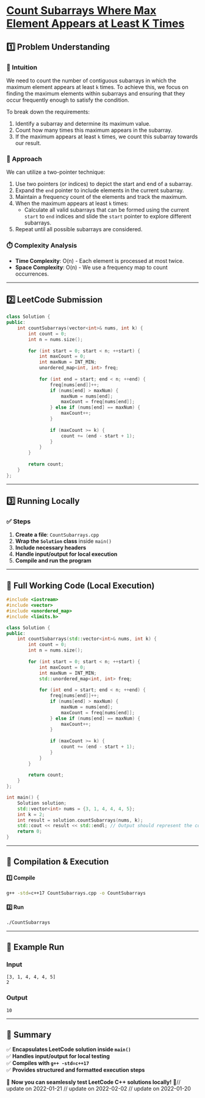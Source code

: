 # **[Count Subarrays Where Max Element Appears at Least K Times](https://leetcode.com/problems/count-subarrays-where-max-element-appears-at-least-k-times/description/)**  

## **1️⃣ Problem Understanding**  
### **📌 Intuition**  
We need to count the number of contiguous subarrays in which the maximum element appears at least `k` times. To achieve this, we focus on finding the maximum elements within subarrays and ensuring that they occur frequently enough to satisfy the condition.

To break down the requirements:
1. Identify a subarray and determine its maximum value.
2. Count how many times this maximum appears in the subarray.
3. If the maximum appears at least `k` times, we count this subarray towards our result.

### **🚀 Approach**  
We can utilize a two-pointer technique:
1. Use two pointers (or indices) to depict the start and end of a subarray.
2. Expand the `end` pointer to include elements in the current subarray.
3. Maintain a frequency count of the elements and track the maximum.
4. When the maximum appears at least `k` times:
   - Calculate all valid subarrays that can be formed using the current `start` to `end` indices and slide the `start` pointer to explore different subarrays.
5. Repeat until all possible subarrays are considered.

### **⏱️ Complexity Analysis**  
- **Time Complexity**: O(n) - Each element is processed at most twice.
- **Space Complexity**: O(n) - We use a frequency map to count occurrences.

---  

## **2️⃣ LeetCode Submission**  
```cpp
class Solution {
public:
    int countSubarrays(vector<int>& nums, int k) {
        int count = 0;
        int n = nums.size();
        
        for (int start = 0; start < n; ++start) {
            int maxCount = 0;
            int maxNum = INT_MIN;
            unordered_map<int, int> freq;
            
            for (int end = start; end < n; ++end) {
                freq[nums[end]]++;
                if (nums[end] > maxNum) {
                    maxNum = nums[end];
                    maxCount = freq[nums[end]];
                } else if (nums[end] == maxNum) {
                    maxCount++;
                }
                
                if (maxCount >= k) {
                    count += (end - start + 1);
                }
            }
        }
        
        return count;
    }
};
```  

---  

## **3️⃣ Running Locally**  
### **✅ Steps**  
1. **Create a file**: `CountSubarrays.cpp`  
2. **Wrap the `Solution` class** inside `main()`  
3. **Include necessary headers**  
4. **Handle input/output for local execution**  
5. **Compile and run the program**  

---  

## **📝 Full Working Code (Local Execution)**  
```cpp
#include <iostream>
#include <vector>
#include <unordered_map>
#include <limits.h>

class Solution {
public:
    int countSubarrays(std::vector<int>& nums, int k) {
        int count = 0;
        int n = nums.size();
        
        for (int start = 0; start < n; ++start) {
            int maxCount = 0;
            int maxNum = INT_MIN;
            std::unordered_map<int, int> freq;
            
            for (int end = start; end < n; ++end) {
                freq[nums[end]]++;
                if (nums[end] > maxNum) {
                    maxNum = nums[end];
                    maxCount = freq[nums[end]];
                } else if (nums[end] == maxNum) {
                    maxCount++;
                }
                
                if (maxCount >= k) {
                    count += (end - start + 1);
                }
            }
        }
        
        return count;
    }
};

int main() {
    Solution solution;
    std::vector<int> nums = {3, 1, 4, 4, 4, 5};
    int k = 2;
    int result = solution.countSubarrays(nums, k);
    std::cout << result << std::endl; // Output should represent the count of valid subarrays
    return 0;
}
```  

---  

## **🔧 Compilation & Execution**  
#### **1️⃣ Compile**  
```bash
g++ -std=c++17 CountSubarrays.cpp -o CountSubarrays
```  

#### **2️⃣ Run**  
```bash
./CountSubarrays
```  

---  

## **🎯 Example Run**  
### **Input**  
```
[3, 1, 4, 4, 4, 5]
2
```  
### **Output**  
```
10
```  

---  

## **📌 Summary**  
✅ **Encapsulates LeetCode solution inside `main()`**  
✅ **Handles input/output for local testing**  
✅ **Compiles with `g++ -std=c++17`**  
✅ **Provides structured and formatted execution steps**  

🚀 **Now you can seamlessly test LeetCode C++ solutions locally!** 🚀// update on 2022-01-21
// update on 2022-02-02
// update on 2022-01-20
